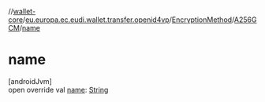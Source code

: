 //[wallet-core](../../../../index.md)/[eu.europa.ec.eudi.wallet.transfer.openid4vp](../../index.md)/[EncryptionMethod](../index.md)/[A256GCM](index.md)/[name](name.md)

# name

[androidJvm]\
open override val [name](name.md): [String](https://kotlinlang.org/api/latest/jvm/stdlib/kotlin/-string/index.html)
